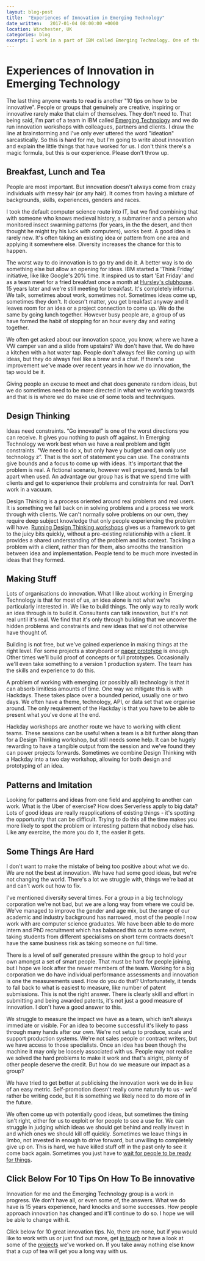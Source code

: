 ```yaml
---
layout: blog-post
title:  "Experiences of Innovation in Emerging Technology"
date_written:   2017-01-04 08:00:00 +0000
location: Winchester, UK
categories: blog
excerpt: I work in a part of IBM called Emerging Technology. One of the group's responsibilities is to help clients with innovation. We do this by explaining technology, running workshops and helping prototype new ideas. We're often asked how to be innovative. I don't think we have an answer to this, but we do have lots of experience of what has worked and hasn't worked for us.
---
```

# Experiences of Innovation in Emerging Technology

The last thing anyone wants to read is another "10 tips on how to be innovative". People or groups that genuinely are creative, inspiring or innovative rarely make that claim of themselves. They don't need to. That being said, I'm part of a team in IBM called [Emerging Technology](https://ets.mybluemix.net) and we do run innovation workshops with colleagues, partners and clients. I draw the line at brainstorming and I've only ever uttered the word "ideation" sarcastically. So this is hard for me, but I'm going to write about innovation and explain the little things that have worked for us. I don't think there's a magic formula, but this is our experience. Please don't throw up.

## Breakfast, Lunch and Tea
People are most important. But innovation doesn't always come from crazy individuals with messy hair (or any hair). It comes from having a mixture of backgrounds, skills, experiences, genders and races.

I took the default computer science route into IT, but we find combining that with someone who knows medieval history, a submariner and a person who monitored insect swarming patterns (for years, in the the desert, and then thought he might try his luck with computers), works best. A good idea is rarely new. It's often taking an existing idea or pattern from one area and applying it somewhere else. Diversity increases the chance for this to happen.

The worst way to do innovation is to go try and do it. A better way is to do something else but allow an opening for ideas. IBM started a 'Think Friday' initiative, like like Google's 20% time. It inspired us to start 'Eat Friday' and as a team meet for a fried breakfast once a month at [Hursley's clubhouse](http://www.ibmhursleyclub.org.uk). 15 years later and we're still meeting for breakfast. It's completely informal. We talk, sometimes about work, sometimes not. Sometimes ideas come up, sometimes they don't. It doesn't matter, you get breakfast anyway and it leaves room for an idea or a project connection to come up. We do the same by going lunch together. However busy people are, a group of us have formed the habit of stopping for an hour every day and eating together.

We often get asked about our innovation space, you know, where we have a VW camper van and a slide from upstairs? We don't have that. We do have a kitchen with a hot water tap. People don't always feel like coming up with ideas, but they do always feel like a brew and a chat. If there's one improvement we've made over recent years in how we do innovation, the tap would be it.

Giving people an excuse to meet and chat does generate random ideas, but we do sometimes need to be more directed in what we're working towards and that is is where we do make use of some tools and techniques.

## Design Thinking
Ideas need constraints. “Go innovate!” is one of the worst directions you can receive. It gives you nothing to push off against. In Emerging Technology we work best when we have a real problem and tight constraints. "We need to do x, but only have y budget and can only use technology z”. That is the sort of statement you can use. The constraints give bounds and a focus to come up with ideas. It's important that the problem is real. A fictional scenario, however well prepared, tends to fall apart when used. An advantage our group has is that we spend time with clients and get to experience their problems and constraints for real. Don't work in a vacuum.

Design Thinking is a process oriented around real problems and real users. It is something we fall back on in solving problems and a process we work through with clients. We can't normally solve problems on our own, they require deep subject knowledge that only people experiencing the problem will have. [Running Design Thinking workshops](https://github.com/ibmets/emerging-technology-workshops) gives us a framework to get to the juicy bits quickly, without a pre-existing relationship with a client. It provides a shared understanding of the problem and its context. Tackling a problem with a client, rather than for them, also smooths the transition between idea and implementation. People tend to be much more invested in ideas that they formed.

## Making Stuff
Lots of organisations do innovation. What I like about working in Emerging Technology is that for most of us, an idea alone is not what we're particularly interested in. We like to build things. The only way to really work an idea through is to build it. Consultants can talk innovation, but it's not real until it's real. We find that it's only through building that we uncover the hidden problems and constraints and new ideas that we'd not otherwise have thought of.

Building is not free, but we've gained experience in making things at the right level. For some projects a storyboard or [paper prototype](https://www.youtube.com/watch?v=68sTzGqjw28) is enough. Other times we'll build proof of concepts or full prototypes. Occasionally we'll even take something to a version 1 production system. The team has the skills and experience to do this.

A problem of working with emerging (or possibly all) technology is that it can absorb limitless amounts of time. One way we mitigate this is with Hackdays. These takes place over a bounded period, usually one or two days. We often have a theme, technology, API, or data set that we organise around. The only requirement of the Hackday is that you have to be able to present what you've done at the end.

Hackday workshops are another route we have to working with client teams. These sessions can be useful when a team is a bit further along than for a Design Thinking workshop, but still needs some help. It can be hugely rewarding to have a tangible output from the session and we've found they can power projects forwards. Sometimes we combine Design Thinking with a Hackday into a two day workshop, allowing for both design and prototyping of an idea.

## Patterns and Imitation
Looking for patterns and ideas from one field and applying to another can work. What is the Uber of exercise? How does Serverless apply to big data? Lots of good ideas are really reapplications of existing things - it's spotting the opportunity that can be difficult. Trying to do this all the time makes you more likely to spot the problem or interesting pattern that nobody else has. Like any exercise, the more you do it, the easier it gets.

## Some Things Are Hard
I don't want to make the mistake of being too positive about what we do. We are not the best at innovation. We have had some good ideas, but we're not changing the world. There's a lot we struggle with, things we're bad at and can't work out how to fix.

I've mentioned diversity several times. For a group in a big technology corporation we're not bad, but we are a long way from where we could be. We've managed to improve the gender and age mix, but the range of our academic and industry background has narrowed, most of the people I now work with are computer science graduates. We have been able to do more intern and PhD recruitment which has balanced this out to some extent, taking students from different specialisms on short term contracts doesn't have the same business risk as taking someone on full time.

There is a level of self generated pressure within the group to hold your own amongst a set of smart people. That must be hard for people joining, but I hope we look after the newer members of the team. Working for a big corporation we do have individual performance assessments and innovation is one the measurements used. How do you do that? Unfortunately, it tends to fall back to what is easiest to measure, like number of patent submissions. This is not the right answer. There is clearly skill and effort in submitting and being awarded patents, it's not just a good measure of innovation. I don't have a good answer to this.

We struggle to measure the impact we have as a team, which isn't always immediate or visible. For an idea to become successful it's likely to pass through many hands after our own. We're not setup to produce, scale and support production systems. We're not sales people or contract writers, but we have access to those specialists. Once an idea has been though the machine it may only be loosely associated with us. People may not realise we solved the hard problems to make it work and that's alright, plenty of other people deserve the credit. But how do we measure our impact as a group?

We have tried to get better at publicising the innovation work we do in lieu of an easy metric. Self-promotion doesn't really come naturally to us - we'd rather be writing code, but it is something we likely need to do more of in the future.

We often come up with potentially good ideas, but sometimes the timing isn't right, either for us to exploit or for people to see a use for. We can struggle in judging which ideas we should get behind and really invest in and which ones we should kill off quickly. Sometimes we leave things in limbo, not invested in enough to drive forward, but unwilling to completely give up on. This is hard, we have killed stuff off in the past only to see it come back again. Sometimes you just have to [wait for people to be ready for things](http://www.collaborativefund.com/blog/when-you-change-the-world-and-no-one-notices/).

## Click Below For 10 Tips On How To Be innovative
Innovation for me and the Emerging Technology group is a work in progress. We don't have all, or even some of, the answers. What we do have is 15 years experience, hard knocks and some successes. How people approach innovation has changed and it'll continue to do so. I hope we will be able to change with it.

Click below for 10 great innovation tips. No, there are none, but if you would like to work with us or just find out more, get [in touch](mailto:shawdm@uk.ibm.com) or have a look at some of the [projects](https://ets.mybluemix.net/catalogue/demos) we've worked on. If you take away nothing else know that a cup of tea will get you a long way with us.
